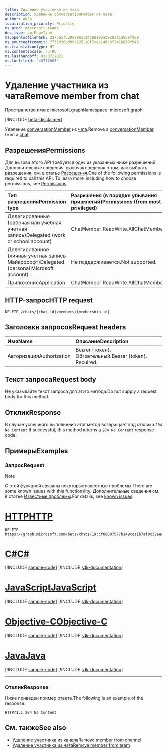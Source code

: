 ```yaml
---
title: Удаление участника из чата
description: Удаление conversationMember из чата.
author: AkJo
localization_priority: Priority
ms.prod: microsoft-teams
doc_type: apiPageType
ms.openlocfilehash: 2a7ce5f520598e5c24b8d195ab92d3f1a08efd89
ms.sourcegitcommit: 7732d20bd99a125118f7cea146c3f2416879f949
ms.translationtype: HT
ms.contentlocale: ru-RU
ms.lasthandoff: 01/07/2021
ms.locfileid: "49777605"
---
```

# <a name="remove-member-from-chat"></a><span data-ttu-id="23278-103">Удаление участника из чата</span><span class="sxs-lookup"><span data-stu-id="23278-103">Remove member from chat</span></span>
<span data-ttu-id="23278-104">Пространство имен: microsoft.graph</span><span class="sxs-lookup"><span data-stu-id="23278-104">Namespace: microsoft.graph</span></span>

[!INCLUDE [beta-disclaimer](../../includes/beta-disclaimer.md)]

<span data-ttu-id="23278-105">Удаление [conversationMember](../resources/conversationmember.md) из [чата](../resources/chat.md).</span><span class="sxs-lookup"><span data-stu-id="23278-105">Remove a [conversationMember](../resources/conversationmember.md) from a [chat](../resources/chat.md).</span></span>

## <a name="permissions"></a><span data-ttu-id="23278-106">Разрешения</span><span class="sxs-lookup"><span data-stu-id="23278-106">Permissions</span></span>
<span data-ttu-id="23278-p101">Для вызова этого API требуется одно из указанных ниже разрешений. Дополнительные сведения, включая сведения о том, как выбрать разрешения, см. в статье [Разрешения](/graph/permissions-reference).</span><span class="sxs-lookup"><span data-stu-id="23278-p101">One of the following permissions is required to call this API. To learn more, including how to choose permissions, see [Permissions](/graph/permissions-reference).</span></span>

|<span data-ttu-id="23278-109">Тип разрешения</span><span class="sxs-lookup"><span data-stu-id="23278-109">Permission type</span></span>|<span data-ttu-id="23278-110">Разрешения (в порядке убывания привилегий)</span><span class="sxs-lookup"><span data-stu-id="23278-110">Permissions (from most to least privileged)</span></span>|
|:---|:---|
|<span data-ttu-id="23278-111">Делегированные (рабочая или учебная учетная запись)</span><span class="sxs-lookup"><span data-stu-id="23278-111">Delegated (work or school account)</span></span>| <span data-ttu-id="23278-112">ChatMember.ReadWrite.All</span><span class="sxs-lookup"><span data-stu-id="23278-112">ChatMember.ReadWrite.All</span></span> |
|<span data-ttu-id="23278-113">Делегированное (личная учетная запись Майкрософт)</span><span class="sxs-lookup"><span data-stu-id="23278-113">Delegated (personal Microsoft account)</span></span> | <span data-ttu-id="23278-114">Не поддерживается.</span><span class="sxs-lookup"><span data-stu-id="23278-114">Not supported.</span></span>    |
|<span data-ttu-id="23278-115">Приложение</span><span class="sxs-lookup"><span data-stu-id="23278-115">Application</span></span>| <span data-ttu-id="23278-116">ChatMember.ReadWrite.All</span><span class="sxs-lookup"><span data-stu-id="23278-116">ChatMember.ReadWrite.All</span></span> |

## <a name="http-request"></a><span data-ttu-id="23278-117">HTTP-запрос</span><span class="sxs-lookup"><span data-stu-id="23278-117">HTTP request</span></span>

<!-- {
  "blockType": "ignored"
}
-->
``` http
DELETE /chats/{chat-id}/members/{membership-id}
```

## <a name="request-headers"></a><span data-ttu-id="23278-118">Заголовки запросов</span><span class="sxs-lookup"><span data-stu-id="23278-118">Request headers</span></span>
|<span data-ttu-id="23278-119">Имя</span><span class="sxs-lookup"><span data-stu-id="23278-119">Name</span></span>|<span data-ttu-id="23278-120">Описание</span><span class="sxs-lookup"><span data-stu-id="23278-120">Description</span></span>|
|:---|:---|
|<span data-ttu-id="23278-121">Авторизация</span><span class="sxs-lookup"><span data-stu-id="23278-121">Authorization</span></span>|<span data-ttu-id="23278-p102">Bearer {токен}. Обязательный.</span><span class="sxs-lookup"><span data-stu-id="23278-p102">Bearer {token}. Required.</span></span>|

## <a name="request-body"></a><span data-ttu-id="23278-124">Текст запроса</span><span class="sxs-lookup"><span data-stu-id="23278-124">Request body</span></span>
<span data-ttu-id="23278-125">Не указывайте текст запроса для этого метода.</span><span class="sxs-lookup"><span data-stu-id="23278-125">Do not supply a request body for this method.</span></span>

## <a name="response"></a><span data-ttu-id="23278-126">Отклик</span><span class="sxs-lookup"><span data-stu-id="23278-126">Response</span></span>

<span data-ttu-id="23278-127">В случае успешного выполнения этот метод возвращает код отклика `204 No Content`.</span><span class="sxs-lookup"><span data-stu-id="23278-127">If successful, this method returns a `204 No Content` response code.</span></span>

## <a name="examples"></a><span data-ttu-id="23278-128">Примеры</span><span class="sxs-lookup"><span data-stu-id="23278-128">Examples</span></span>

### <a name="request"></a><span data-ttu-id="23278-129">Запрос</span><span class="sxs-lookup"><span data-stu-id="23278-129">Request</span></span>

> [!NOTE]
> <span data-ttu-id="23278-130">С этой функцией связаны некоторые известные проблемы.</span><span class="sxs-lookup"><span data-stu-id="23278-130">There are some known issues with this functionality.</span></span> <span data-ttu-id="23278-131">Дополнительные сведения см. в статье [Известные проблемы](/graph/known-issues#unable-to-remove-members-from-chat).</span><span class="sxs-lookup"><span data-stu-id="23278-131">For details, see [known issues](/graph/known-issues#unable-to-remove-members-from-chat).</span></span>


# <a name="http"></a>[<span data-ttu-id="23278-132">HTTP</span><span class="sxs-lookup"><span data-stu-id="23278-132">HTTP</span></span>](#tab/http)
<!-- {
  "blockType": "request",
  "name": "delete_members_from_chat"
}
-->
``` http
DELETE https://graph.microsoft.com/beta/chats/19:cf66807577b149cca1b7af0c32eec122@thread.v2/members/MCMjMjQzMmI1N2ItMGFiZC00M2RiLWFhN2ItMTZlYWRkMTE1ZDM0IyMxOTpiZDlkYTQ2MzIzYWY0MjUzOTZkMGZhNjcyMDAyODk4NEB0aHJlYWQudjIjIzQ4YmY5ZDUyLWRjYTctNGE1Zi04Mzk4LTM3Yjk1Y2M3YmQ4Mw==
```
# <a name="c"></a>[<span data-ttu-id="23278-133">C#</span><span class="sxs-lookup"><span data-stu-id="23278-133">C#</span></span>](#tab/csharp)
[!INCLUDE [sample-code](../includes/snippets/csharp/delete-members-from-chat-csharp-snippets.md)]
[!INCLUDE [sdk-documentation](../includes/snippets/snippets-sdk-documentation-link.md)]

# <a name="javascript"></a>[<span data-ttu-id="23278-134">JavaScript</span><span class="sxs-lookup"><span data-stu-id="23278-134">JavaScript</span></span>](#tab/javascript)
[!INCLUDE [sample-code](../includes/snippets/javascript/delete-members-from-chat-javascript-snippets.md)]
[!INCLUDE [sdk-documentation](../includes/snippets/snippets-sdk-documentation-link.md)]

# <a name="objective-c"></a>[<span data-ttu-id="23278-135">Objective-C</span><span class="sxs-lookup"><span data-stu-id="23278-135">Objective-C</span></span>](#tab/objc)
[!INCLUDE [sample-code](../includes/snippets/objc/delete-members-from-chat-objc-snippets.md)]
[!INCLUDE [sdk-documentation](../includes/snippets/snippets-sdk-documentation-link.md)]

# <a name="java"></a>[<span data-ttu-id="23278-136">Java</span><span class="sxs-lookup"><span data-stu-id="23278-136">Java</span></span>](#tab/java)
[!INCLUDE [sample-code](../includes/snippets/java/delete-members-from-chat-java-snippets.md)]
[!INCLUDE [sdk-documentation](../includes/snippets/snippets-sdk-documentation-link.md)]

---


### <a name="response"></a><span data-ttu-id="23278-137">Отклик</span><span class="sxs-lookup"><span data-stu-id="23278-137">Response</span></span>
<span data-ttu-id="23278-138">Ниже приведен пример ответа.</span><span class="sxs-lookup"><span data-stu-id="23278-138">The following is an example of the response.</span></span>
<!-- {
  "blockType": "response",
  "truncated": true
}
-->
``` http
HTTP/1.1 204 No Content
```

## <a name="see-also"></a><span data-ttu-id="23278-139">См. также</span><span class="sxs-lookup"><span data-stu-id="23278-139">See also</span></span>

- [<span data-ttu-id="23278-140">Удаление участника из канала</span><span class="sxs-lookup"><span data-stu-id="23278-140">Remove member from channel</span></span>](channel-delete-members.md)
- [<span data-ttu-id="23278-141">Удаление участника из чата</span><span class="sxs-lookup"><span data-stu-id="23278-141">Remove member from team</span></span>](team-delete-members.md)

